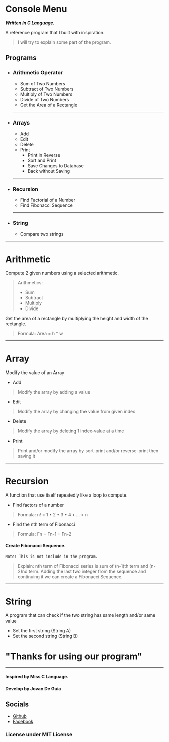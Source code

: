 # Console Menu
***Written in C Language.***

A reference program that I built with inspiration.

> I will try to explain some part of the program.


## Programs
- ### Arithmetic Operator
    - Sum of Two Numbers
    - Subtract of Two Numbers
    - Multiply of Two Numbers
    - Divide of Two Numbers
    - Get the Area of a Rectangle
    ----
- ### Arrays
    - Add
    - Edit
    - Delete
    - Print
        - Print in Reverse
        - Sort and Print
        - Save Changes to Database
        - Back without Saving
    ----
- ### Recursion
    - Find Factorial of a Number
    - Find Fibonacci Sequence
    ----
- ### String
    - Compare two strings


----
# Arithmetic
Compute 2 given numbers using a selected arithmetic.

> Arithmetics: 
> - Sum
> - Subtract
> - Multiply
> - Divide

Get the area of a rectangle by multiplying the height and width of the rectangle.
> Formula: Area = h * w


----
# Array
Modify the value of an Array

- Add
> Modify the array by adding a value

- Edit
> Modify the array by changing the value from given index

- Delete
> Modify the array by deleting 1 index-value at a time

- Print
> Print and/or modify the array by sort-print and/or reverse-print then saving it


----
# Recursion
A function that use itself repeatedly like a loop to compute.

- Find factors of a number
> Formula: n! = 1 • 2 • 3 • 4 • … • n

- Find the nth term of Fibonacci
> Formula: Fn = Fn-1 + Fn-2

#### Create Fibonacci Sequence.
`Note: This is not include in the program.`

> Explain: nth term of Fibonacci series is sum of (n-1)th term and (n-2)nd term.
> Adding the last two integer from the sequence and continuing it we can create a Fibonacci Sequence.


----
# String
A program that can check if the two string has same length and/or same value

- Set the first string (String A)
- Set the second string (String B)


# "Thanks for using our program"

----
#### Inspired by Miss C Language.

#### Develop by Jovan De Guia

## Socials

- [Github](https://github.com/jxmked)
- [Facebook](https://www.facebook.com/deguia25)

### License under MIT License